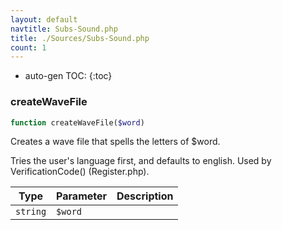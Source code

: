 ```yaml
---
layout: default
navtitle: Subs-Sound.php
title: ./Sources/Subs-Sound.php
count: 1
---
```

* auto-gen TOC:
{:toc}
### createWaveFile

```php
function createWaveFile($word)
```
Creates a wave file that spells the letters of $word.

Tries the user's language first, and defaults to english.
Used by VerificationCode() (Register.php).

Type|Parameter|Description
---|---|---
`string`|`$word`|

